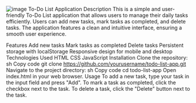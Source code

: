 ![image](https://github.com/kt1275088/To-Do-List-/assets/140021793/b9cf4fa1-b71a-48d2-a3d6-90a9244be466)
To-Do List Application
Description
This is a simple and user-friendly To-Do List application that allows users to manage their daily tasks efficiently. Users can add new tasks, mark tasks as completed, and delete tasks. The application features a clean and intuitive interface, ensuring a smooth user experience.

Features
Add new tasks
Mark tasks as completed
Delete tasks
Persistent storage with localStorage
Responsive design for mobile and desktop
Technologies Used
HTML
CSS
JavaScript
Installation
Clone the repository:
sh
Copy code
git clone https://github.com/yourusername/todo-list-app.git
Navigate to the project directory:
sh
Copy code
cd todo-list-app
Open index.html in your web browser.
Usage
To add a new task, type your task in the input field and press "Add".
To mark a task as completed, click the checkbox next to the task.
To delete a task, click the "Delete" button next to the task.
